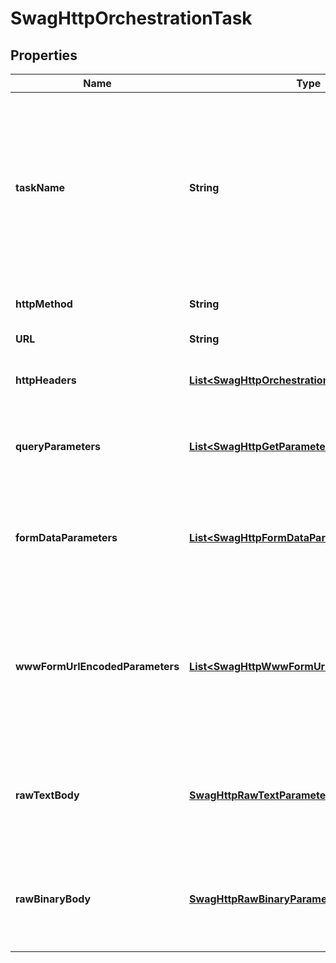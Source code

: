 
# SwagHttpOrchestrationTask

## Properties
Name | Type | Description | Notes
------------ | ------------- | ------------- | -------------
**taskName** | **String** | An identifier for this task name, e.g. CreateCustomer or ScanForVirus; allows you to refer to this task from other tasks; if not supplied, it will default to a 0-based integer index of the task |  [optional]
**httpMethod** | **String** | HTTP Method, e.g. GET, PUT, POST, etc. |  [optional]
**URL** | **String** | HTTP URL to orchestrate |  [optional]
**httpHeaders** | [**List&lt;SwagHttpOrchestrationHeader&gt;**](SwagHttpOrchestrationHeader.md) | Optional; HTTP headers to apply to the request |  [optional]
**queryParameters** | [**List&lt;SwagHttpGetParameter&gt;**](SwagHttpGetParameter.md) | Optional; query parameters, these query parameters will be incorporated into the URL |  [optional]
**formDataParameters** | [**List&lt;SwagHttpFormDataParameter&gt;**](SwagHttpFormDataParameter.md) | Optional; FormData parameters, these parameters will be stored in the body in a multi-part encoding |  [optional]
**wwwFormUrlEncodedParameters** | [**List&lt;SwagHttpWwwFormUrlEncodedParameter&gt;**](SwagHttpWwwFormUrlEncodedParameter.md) | Optional; x-www-form-urlencoded paramereters, these parameters will be stored in the body as an application/x-www-form-urlencoded encoding |  [optional]
**rawTextBody** | [**SwagHttpRawTextParameter**](SwagHttpRawTextParameter.md) | Optional; sets the body of the request as raw text, cannot be used with other parameter types in the same request |  [optional]
**rawBinaryBody** | [**SwagHttpRawBinaryParameter**](SwagHttpRawBinaryParameter.md) | Optional; set the body of the request as binary, cannot be used with other parameter types in the same request |  [optional]



